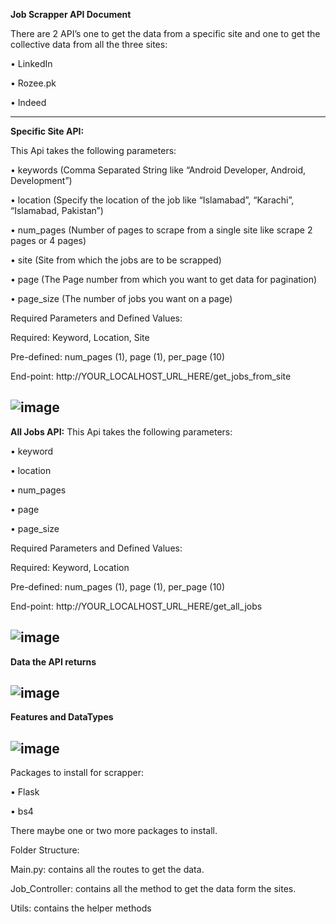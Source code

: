 **Job Scrapper API Document**

There are 2 API’s one to get the data from a specific site and one to get the collective data from all the three sites:

•	LinkedIn

•	Rozee.pk

•	Indeed


-----------------------------------------------------------------------------------------------------------------
**Specific Site API:**

This Api takes the following parameters:

•	keywords (Comma Separated String like “Android Developer, Android, Development”)

•	location (Specify the location of the job like “Islamabad”, “Karachi”, “Islamabad, Pakistan”)

•	num_pages (Number of pages to scrape from a single site like scrape 2 pages or 4 pages)

•	site (Site from which the jobs are to be scrapped)

•	page (The Page number from which you want to get data for pagination)

•	page_size (The number of jobs you want on a page)

Required Parameters and Defined Values:

Required: Keyword, Location, Site

Pre-defined: num_pages (1), page (1), per_page (10)	

End-point:
http://YOUR_LOCALHOST_URL_HERE/get_jobs_from_site

![image](https://github.com/HassanAli699/Job-Scrapper-API/assets/119949006/c24d755c-440e-485f-8319-46d8f334baa1)
------------------------------------------------------------------------------------------------------------------
 
**All Jobs API:**
This Api takes the following parameters:

•	keyword

•	location

•	num_pages

•	page

•	page_size

Required Parameters and Defined Values:

Required: Keyword, Location

Pre-defined: num_pages (1), page (1), per_page (10)	

End-point:
http://YOUR_LOCALHOST_URL_HERE/get_all_jobs

![image](https://github.com/HassanAli699/Job-Scrapper-API/assets/119949006/4d033021-7760-44a1-b9f6-a18cc4926d31)
------------------------------------------------------------------------------------------------------------------

**Data the API returns**

![image](https://github.com/HassanAli699/Job-Scrapper-API/assets/119949006/1619013e-afe2-4bae-ab73-74efbcacaccb)
------------------------------------------------------------------------------------------------------------------

**Features and DataTypes**

![image](https://github.com/HassanAli699/Job-Scrapper-API/assets/119949006/6347f328-974e-47a0-b6f3-caa9036fe860)
------------------------------------------------------------------------------------------------------------------

Packages to install for scrapper:

•	Flask

•	bs4 

There maybe one or two more packages to install.


Folder Structure:

Main.py: contains all the routes to get the data.

Job_Controller: contains all the method to get the data form the sites.

Utils: contains the helper methods


